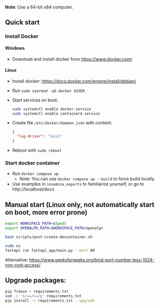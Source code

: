 **Note**: Use a 64-bit x84 computer.

## Quick start

### Install Docker

#### Windows

- Download and install docker from https://www.docker.com/

#### Linux

- Install docker: https://docs.docker.com/engine/install/debian/
- Run `sudo usermod -aG docker $USER`
- Start services on boot:

  ```bash
  sudo systemctl enable docker.service
  sudo systemctl enable containerd.service
  ```

- Create file `/etc/docker/daemon.json` with content:

  ```json
  {
    "log-driver": "local"
  }
  ```

- Reboot with `sudo reboot`

### Start docker container

- Run `docker compose up`
  - Note: You can use `docker compose up --build` to force build locally.
- Use examples in `insomnia_exports` to familiarize yourself, or go to http://localhost/docs

## Manual start (Linux only, not automatically start on boot, more error prone)

```bash
export WORKSPACE_PATH=$(pwd)
export OPENALPR_PATH=$WORKSPACE_PATH/openalpr

bash scripts/post-create-devcontainer.sh

sudo su
fastapi run fastapi_app/main.py --port 80
```

Alternative: https://www.geeksforgeeks.org/bind-port-number-less-1024-non-root-access/

## Upgrade packages:

```bash
pip freeze > requirements.txt
sed -i 's/==/>=/g' requirements.txt
pip install -r requirements.txt --upgrade
```
